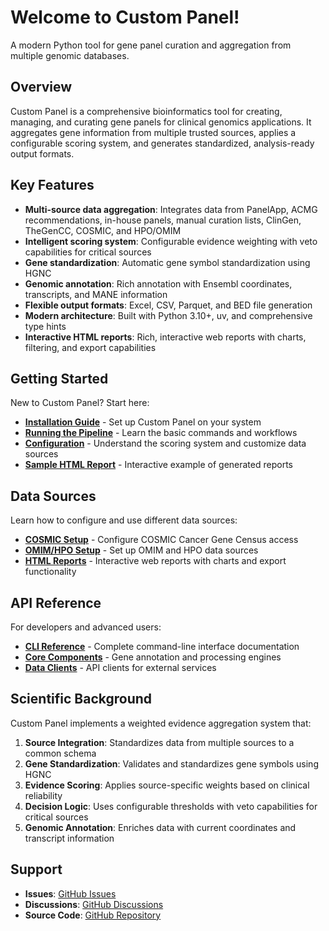 # Welcome to Custom Panel!

A modern Python tool for gene panel curation and aggregation from multiple genomic databases.

## Overview

Custom Panel is a comprehensive bioinformatics tool for creating, managing, and curating gene panels for clinical genomics applications. It aggregates gene information from multiple trusted sources, applies a configurable scoring system, and generates standardized, analysis-ready output formats.

## Key Features

- **Multi-source data aggregation**: Integrates data from PanelApp, ACMG recommendations, in-house panels, manual curation lists, ClinGen, TheGenCC, COSMIC, and HPO/OMIM
- **Intelligent scoring system**: Configurable evidence weighting with veto capabilities for critical sources  
- **Gene standardization**: Automatic gene symbol standardization using HGNC
- **Genomic annotation**: Rich annotation with Ensembl coordinates, transcripts, and MANE information
- **Flexible output formats**: Excel, CSV, Parquet, and BED file generation
- **Modern architecture**: Built with Python 3.10+, uv, and comprehensive type hints
- **Interactive HTML reports**: Rich, interactive web reports with charts, filtering, and export capabilities

## Getting Started

New to Custom Panel? Start here:

- **[Installation Guide](./user_guide/installation.md)** - Set up Custom Panel on your system
- **[Running the Pipeline](./user_guide/running_pipeline.md)** - Learn the basic commands and workflows
- **[Configuration](./user_guide/configuration.md)** - Understand the scoring system and customize data sources
- **[Sample HTML Report](./examples/sample_panel_report.html)** - Interactive example of generated reports

## Data Sources

Learn how to configure and use different data sources:

- **[COSMIC Setup](./user_guide/cosmic_setup.md)** - Configure COSMIC Cancer Gene Census access
- **[OMIM/HPO Setup](./user_guide/omim_setup.md)** - Set up OMIM and HPO data sources
- **[HTML Reports](./user_guide/html_reports.md)** - Interactive web reports with charts and export functionality

## API Reference

For developers and advanced users:

- **[CLI Reference](./api/cli.md)** - Complete command-line interface documentation
- **[Core Components](./api/annotator.md)** - Gene annotation and processing engines
- **[Data Clients](./api/ensembl_client.md)** - API clients for external services

## Scientific Background

Custom Panel implements a weighted evidence aggregation system that:

1. **Source Integration**: Standardizes data from multiple sources to a common schema
2. **Gene Standardization**: Validates and standardizes gene symbols using HGNC
3. **Evidence Scoring**: Applies source-specific weights based on clinical reliability
4. **Decision Logic**: Uses configurable thresholds with veto capabilities for critical sources
5. **Genomic Annotation**: Enriches data with current coordinates and transcript information

## Support

- **Issues**: [GitHub Issues](https://github.com/berntpopp/custom-panel/issues)
- **Discussions**: [GitHub Discussions](https://github.com/berntpopp/custom-panel/discussions)
- **Source Code**: [GitHub Repository](https://github.com/berntpopp/custom-panel)